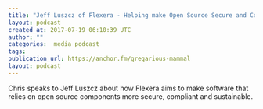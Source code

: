 ```yaml
---
title: "Jeff Luszcz of Flexera - Helping make Open Source Secure and Compliant"
layout: podcast
created_at: 2017-07-19 06:10:39 UTC
author: ""
categories:  media podcast
tags:
publication_url: https://anchor.fm/gregarious-mammal
layout: podcast
---
```

Chris speaks to Jeff Luszcz about how Flexera aims to make software that relies on open source components more secure, compliant and sustainable.